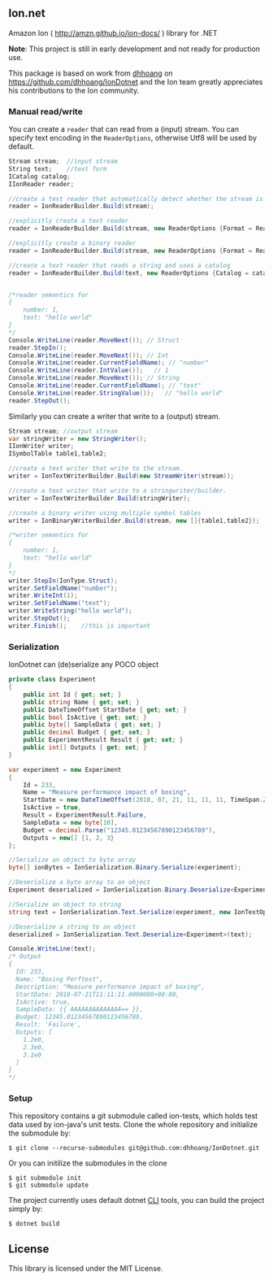 ## Ion.net

Amazon Ion ( http://amzn.github.io/ion-docs/ ) library for .NET

**Note**: This project is still in early development and not ready for production use.

This package is based on work from [dhhoang](https://github.com/dhhoang) on https://github.com/dhhoang/IonDotnet and
the Ion team greatly appreciates his contributions to the Ion community.

### Manual read/write

You can create a `reader` that can read from a (input) stream. You can specify text encoding in the `ReaderOptions`, otherwise Utf8 will be used by default.
```csharp
Stream stream;  //input stream
String text;    //text form
ICatalog catalog;
IIonReader reader;

//create a text reader that automatically detect whether the stream is text/binary
reader = IonReaderBuilder.Build(stream);

//explicitly create a text reader
reader = IonReaderBuilder.Build(stream, new ReaderOptions {Format = ReaderFormat.Text});

//explicitly create a binary reader
reader = IonReaderBuilder.Build(stream, new ReaderOptions {Format = ReaderFormat.Binary});

//create a text reader that reads a string and uses a catalog
reader = IonReaderBuilder.Build(text, new ReaderOptions {Catalog = catalog});


/*reader semantics for
{
    number: 1,
    text: "hello world"
}
*/
Console.WriteLine(reader.MoveNext()); // Struct
reader.StepIn();
Console.WriteLine(reader.MoveNext()); // Int
Console.WriteLine(reader.CurrentFieldName); // "number"
Console.WriteLine(reader.IntValue());   // 1
Console.WriteLine(reader.MoveNext()); // String
Console.WriteLine(reader.CurrentFieldName); // "text"
Console.WriteLine(reader.StringValue());   // "hello world"
reader.StepOut();
```

Similarly you can create a writer that write to a (output) stream.

```csharp
Stream stream; //output stream
var stringWriter = new StringWriter();
IIonWriter writer;
ISymbolTable table1,table2;

//create a text writer that write to the stream.
writer = IonTextWriterBuilder.Build(new StreamWriter(stream));

//create a text writer that write to a stringwriter/builder.
writer = IonTextWriterBuilder.Build(stringWriter);

//create a binary writer using multiple symbol tables
writer = IonBinaryWriterBuilder.Build(stream, new []{table1,table2});

/*writer semantics for
{
    number: 1,
    text: "hello world"
}
*/
writer.StepIn(IonType.Struct);
writer.SetFieldName("number");
writer.WriteInt(1);
writer.SetFieldName("text");
writer.WriteString("hello world");
writer.StepOut();
writer.Finish();    //this is important
```

### Serialization
IonDotnet can (de)serialize any POCO object

```csharp
private class Experiment
{
    public int Id { get; set; }
    public string Name { get; set; }
    public DateTimeOffset StartDate { get; set; }
    public bool IsActive { get; set; }
    public byte[] SampleData { get; set; }
    public decimal Budget { get; set; }
    public ExperimentResult Result { get; set; }
    public int[] Outputs { get; set; }
}

var experiment = new Experiment
{
    Id = 233,
    Name = "Measure performance impact of boxing",
    StartDate = new DateTimeOffset(2018, 07, 21, 11, 11, 11, TimeSpan.Zero),
    IsActive = true,
    Result = ExperimentResult.Failure,
    SampleData = new byte[10],
    Budget = decimal.Parse("12345.01234567890123456789"),
    Outputs = new[] {1, 2, 3}
};

//Serialize an object to byte array
byte[] ionBytes = IonSerialization.Binary.Serialize(experiment);

//Deserialize a byte array to an object
Experiment deserialized = IonSerialization.Binary.Deserialize<Experiment>(ionBytes);

//Serialize an object to string
string text = IonSerialization.Text.Serialize(experiment, new IonTextOptions {PrettyPrint = true});

//Deserialize a string to an object
deserialized = IonSerialization.Text.Deserialize<Experiment>(text);

Console.WriteLine(text);
/* Output
{
  Id: 233,
  Name: "Boxing Perftest",
  Description: "Measure performance impact of boxing",
  StartDate: 2018-07-21T11:11:11.0000000+00:00,
  IsActive: true,
  SampleData: {{ AAAAAAAAAAAAAA== }},
  Budget: 12345.01234567890123456789,
  Result: 'Failure',
  Outputs: [
    1.2e0,
    2.3e0,
    3.1e0
  ]
}
*/
```

### Setup
This repository contains a git submodule called ion-tests, which holds test data used by ion-java's unit tests.
Clone the whole repository and initialize the submodule by:
```
$ git clone --recurse-submodules git@github.com:dhhoang/IonDotnet.git
```
Or you can initilize the submodules in the clone
```
$ git submodule init
$ git submodule update
```
The project currently uses default dotnet [CLI](https://docs.microsoft.com/en-us/dotnet/core/tools/?tabs=netcore2x) tools,
you can build the project simply by:
```
$ dotnet build
```

## License

This library is licensed under the MIT License.
